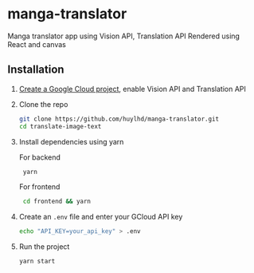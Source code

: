 # manga-translator

Manga translator app using Vision API, Translation API
Rendered using React and canvas

## Installation

1. [Create a Google Cloud project](https://cloud.google.com/resource-manager/docs/creating-managing-projects), enable Vision API and Translation API
2. Clone the repo
   ```sh
   git clone https://github.com/huylhd/manga-translator.git
   cd translate-image-text
   ```
3. Install dependencies using yarn

   For backend

   ```sh
    yarn
   ```

   For frontend

   ```sh
    cd frontend && yarn
   ```

4. Create an `.env` file and enter your GCloud API key
   ```sh
   echo "API_KEY=your_api_key" > .env
   ```
5. Run the project
   ```sh
   yarn start
   ```
